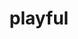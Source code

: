 ---
title: 'playful'
order: 3
template: coltrane/group-nav.html
image: images/profiles/playful.jpg
active: ok
publish_date: 2024-07-30 20:20:01

description: Proposes and accepts. A type of therapist who tries to bring new things to the session to help the client process and move forward. They see many opportunities to help through little exercises like art-making, meditation, and role-playing. The goal is to activate the client's own processes by creating spaces of insight. The Playful position invite us to create activities that can mobilise emotions, so we can process them.

shadow: When we polarise into it we may have problems with enactments, risking our unconcious to engangle and bring forth primitive dynamics. These being concious can be therapeutic, but a shadow enactment usually comes in the wrong timing.

traditions: Gestalt, Psychodrama, Play Therapy, Art therapies.

authors: Perls, Moreno, Winnicott
---